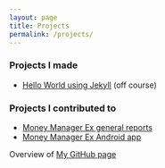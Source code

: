 ```yaml
---
layout: page
title: Projects
permalink: /projects/
---
```


### Projects I made

- [Hello World using Jekyll](https://spoker.github.io/hello-world/) (off course)

### Projects I contributed to

- [Money Manager Ex general reports](https://github.com/moneymanagerex/general-reports)
- [Money Manager Ex Android app](https://github.com/moneymanagerex/android-money-manager-ex)

Overview of [My GitHub page](https://www.github.com/spoker)
